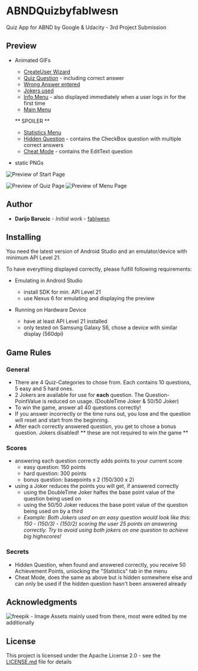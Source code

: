 # ABNDQuizbyfablwesn

Quiz App for ABND by Google & Udacity - 3rd Project Submission

## Preview

- Animated GIFs

  - [CreateUser Wizard](https://raw.githubusercontent.com/fablwesn/ABNDQuizbyfablwesn/master/preview/preview_wizard.gif)
  - [Quiz Question](https://raw.githubusercontent.com/fablwesn/ABNDQuizbyfablwesn/master/preview/preview_correct_answer.gif) - including correct answer
  - [Wrong Answer entered](https://raw.githubusercontent.com/fablwesn/ABNDQuizbyfablwesn/master/preview/preview_wrong_answer.gif)
  - [Jokers used](https://raw.githubusercontent.com/fablwesn/ABNDQuizbyfablwesn/master/preview/preview_joker.gif)
  - [Info Menu](https://raw.githubusercontent.com/fablwesn/ABNDQuizbyfablwesn/master/preview/preview_menu_info.gif) - also displayed immediately when a user logs in for the first time
  - [Main Menu](https://raw.githubusercontent.com/fablwesn/ABNDQuizbyfablwesn/master/preview/preview_menu_menu.gif)
  
  ** SPOILER **
  - [Statistics Menu](https://raw.githubusercontent.com/fablwesn/ABNDQuizbyfablwesn/master/preview/preview_menu_statistics.gif)
  - [Hidden Question](https://raw.githubusercontent.com/fablwesn/ABNDQuizbyfablwesn/master/preview/preview_secret_question.gif) - contains the CheckBox question with multiple correct answers
  - [Cheat Mode](https://raw.githubusercontent.com/fablwesn/ABNDQuizbyfablwesn/master/preview/preview_cheat_mode.gif) - contains the EditText question 

- static PNGs

![Preview of Start Page](https://raw.githubusercontent.com/fablwesn/ABNDQuizbyfablwesn/master/preview/preview_abndquiz_startpage.PNG)

![Preview of Quiz Page](https://raw.githubusercontent.com/fablwesn/ABNDQuizbyfablwesn/master/preview/preview_abndquiz_quiz.PNG)
![Preview of Menu Page](https://raw.githubusercontent.com/fablwesn/ABNDQuizbyfablwesn/master/preview/preview_abndquiz_menu.PNG)

## Author

* **Darijo Barucic** - *Initial work* - [fablwesn](https://github.com/fablwesn)

## Installing

You need the latest version of Android Studio and an emulator/device with minimum API Level 21.

To have everything displayed correctly, please fulfill following requirements:

- Emulating in Android Studio
  - install SDK for min. API Level 21
  - use Nexus 6 for emulating and displaying the preview

- Running on Hardware Device
  - have at least API Level 21 installed
  - only tested on Samsung Galaxy S6, chose a device with similar display (560dpi)

## Game Rules

### General

- There are 4 Quiz-Categories to chose from. Each contains 10 questions, 5 easy and 5 hard ones.
- 2 Jokers are available for use for **each** question. The Question-PointValue is reduced on usage. (DoubleTime Joker & 50/50 Joker)
- To win the game, answer all 40 questions correctly!
- If you answer incorrectly or the time runs out, you lose and the question will reset and start from the beginning.
- After each correctly answered question, you get to chose a bonus question. Jokers disabled! ** these are not required to win the game **

### Scores

- answering each question correctly adds points to your current score 
  - easy question:  150 points
  - hard question:  300 points
  - bonus question: basepoints x 2 (150/300 x 2)
- using a Joker reduces the points you will get, if answered correctly
  - using the DoubleTime Joker halfes the base point value of the question being used on
  - using the 50/50 Joker reduces the base point value of the question being used on by a third
  - _Example: Both Jokers used on an easy question would look like this: 150 - (150/3) - (150/2) scoring the user 25 points on answering correctly. Try to avoid using both jokers on one question to achieve big highscores!_
  
### Secrets

  - Hidden Question, when found and answered correctly, you receive 50 Achievement Points, unlocking the "Statistics" tab in the menu
  - Cheat Mode, does the same as above but is hidden somewhere else and can only be used if the hidden question hasn't been answered already

## Acknowledgments

![freepik](http://www.freepik.com/) - Image Assets mainly used from there, most were edited by me additionally 

## License

This project is licensed under the Apache License 2.0 - see the [LICENSE.md](LICENSE.md) file for details


